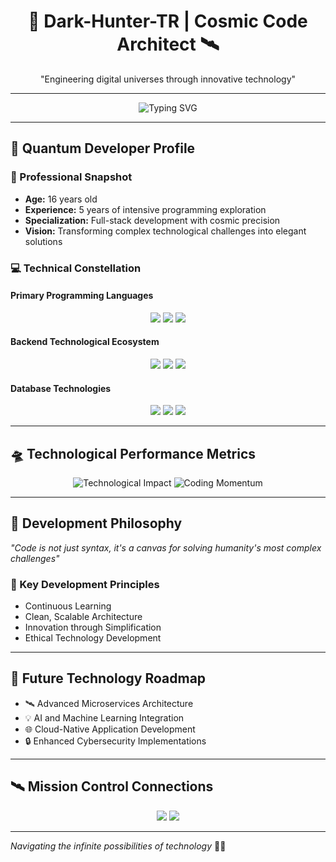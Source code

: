 <h1 align="center">🚀 Dark-Hunter-TR | Cosmic Code Architect 🛰️</h1>
<p align="center">"Engineering digital universes through innovative technology"</p>

---

<p align="center">
  <img src="https://readme-typing-svg.demolab.com?font=Fira+Code&size=24&pause=1000&color=00A5F7&center=true&vCenter=true&width=435&lines=16+Years+Old+Innovator;Full+Stack+Space+Engineer;Technology+Pioneer;Future+Digital+Architect" alt="Typing SVG" />
</p>

---

## 🌠 Quantum Developer Profile

### 🚀 Professional Snapshot
- **Age:** 16 years old
- **Experience:** 5 years of intensive programming exploration
- **Specialization:** Full-stack development with cosmic precision
- **Vision:** Transforming complex technological challenges into elegant solutions

### 💻 Technical Constellation

#### **Primary Programming Languages**
<p align="center">
  <img src="https://img.shields.io/badge/-JavaScript-F7DF1E?style=for-the-badge&logo=javascript&logoColor=black" />
  <img src="https://img.shields.io/badge/-TypeScript-3178C6?style=for-the-badge&logo=typescript&logoColor=white" />
  <img src="https://img.shields.io/badge/-C%23-239120?style=for-the-badge&logo=c-sharp&logoColor=white" />
</p>

#### **Backend Technological Ecosystem**
<p align="center">
  <img src="https://img.shields.io/badge/-Node.js-339933?style=for-the-badge&logo=node.js&logoColor=white" />
  <img src="https://img.shields.io/badge/-Express.js-000000?style=for-the-badge&logo=express&logoColor=white" />
  <img src="https://img.shields.io/badge/-NestJS-E0234E?style=for-the-badge&logo=nestjs&logoColor=white" />
</p>

#### **Database Technologies**
<p align="center">
  <img src="https://img.shields.io/badge/-MongoDB-47A248?style=for-the-badge&logo=mongodb&logoColor=white" />
  <img src="https://img.shields.io/badge/-Redis-DC382D?style=for-the-badge&logo=redis&logoColor=white" />
  <img src="https://img.shields.io/badge/-PostgreSQL-336791?style=for-the-badge&logo=postgresql&logoColor=white" />
</p>

---

## 🛸 Technological Performance Metrics

<p align="center">
  <img src="https://github-readme-stats.vercel.app/api?username=Dark-Hunter-TR&theme=midnight-purple&show_icons=true&count_private=true&include_all_commits=true" alt="Technological Impact" />
  <img src="https://github-readme-streak-stats.herokuapp.com/?user=Dark-Hunter-TR&theme=midnight-purple" alt="Coding Momentum" />
</p>

---

## 🌌 Development Philosophy

*"Code is not just syntax, it's a canvas for solving humanity's most complex challenges"*

### 🧠 Key Development Principles
- Continuous Learning
- Clean, Scalable Architecture
- Innovation through Simplification
- Ethical Technology Development

---

## 🚀 Future Technology Roadmap

- 🛰️ Advanced Microservices Architecture
- 💡 AI and Machine Learning Integration
- 🌐 Cloud-Native Application Development
- 🔒 Enhanced Cybersecurity Implementations

---

## 🛰️ Mission Control Connections

<p align="center">
  <a href="mailto:DarkHunter@hotmail.com"><img src="https://img.shields.io/badge/-Mission%20Control-0078D4?style=for-the-badge&logo=microsoft-outlook&logoColor=white" /></a>
  <a href="https://github.com/Dark-Hunter-TR"><img src="https://img.shields.io/badge/-GitHub%20Space%20Station-181717?style=for-the-badge&logo=github&logoColor=white" /></a>
</p>

---

*Navigating the infinite possibilities of technology* 🌠🚀
